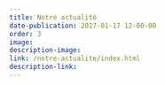 ```yaml
---
title: Notre actualité
date-publication: 2017-01-17 12-00-00
order: 3
image:
description-image:
link: /notre-actualite/index.html
description-link: 
---
```

